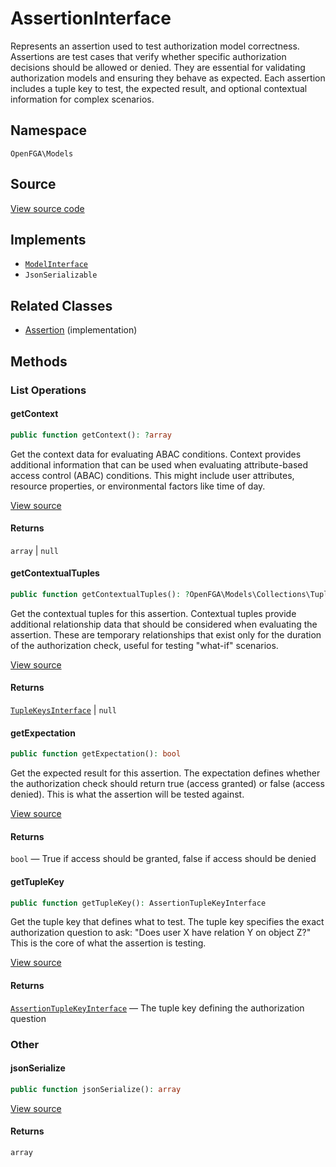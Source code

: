 # AssertionInterface

Represents an assertion used to test authorization model correctness. Assertions are test cases that verify whether specific authorization decisions should be allowed or denied. They are essential for validating authorization models and ensuring they behave as expected. Each assertion includes a tuple key to test, the expected result, and optional contextual information for complex scenarios.

## Namespace

`OpenFGA\Models`

## Source

[View source code](https://github.com/evansims/openfga-php/blob/main/src/Models/AssertionInterface.php)

## Implements

* [`ModelInterface`](ModelInterface.md)
* `JsonSerializable`

## Related Classes

* [Assertion](Models/Assertion.md) (implementation)

## Methods

### List Operations

#### getContext

```php
public function getContext(): ?array

```

Get the context data for evaluating ABAC conditions. Context provides additional information that can be used when evaluating attribute-based access control (ABAC) conditions. This might include user attributes, resource properties, or environmental factors like time of day.

[View source](https://github.com/evansims/openfga-php/blob/main/src/Models/AssertionInterface.php#L32)

#### Returns

`array` &#124; `null`

#### getContextualTuples

```php
public function getContextualTuples(): ?OpenFGA\Models\Collections\TupleKeysInterface

```

Get the contextual tuples for this assertion. Contextual tuples provide additional relationship data that should be considered when evaluating the assertion. These are temporary relationships that exist only for the duration of the authorization check, useful for testing &quot;what-if&quot; scenarios.

[View source](https://github.com/evansims/openfga-php/blob/main/src/Models/AssertionInterface.php#L44)

#### Returns

[`TupleKeysInterface`](Models/Collections/TupleKeysInterface.md) &#124; `null`

#### getExpectation

```php
public function getExpectation(): bool

```

Get the expected result for this assertion. The expectation defines whether the authorization check should return true (access granted) or false (access denied). This is what the assertion will be tested against.

[View source](https://github.com/evansims/openfga-php/blob/main/src/Models/AssertionInterface.php#L55)

#### Returns

`bool` — True if access should be granted, false if access should be denied

#### getTupleKey

```php
public function getTupleKey(): AssertionTupleKeyInterface

```

Get the tuple key that defines what to test. The tuple key specifies the exact authorization question to ask: &quot;Does user X have relation Y on object Z?&quot; This is the core of what the assertion is testing.

[View source](https://github.com/evansims/openfga-php/blob/main/src/Models/AssertionInterface.php#L66)

#### Returns

[`AssertionTupleKeyInterface`](AssertionTupleKeyInterface.md) — The tuple key defining the authorization question

### Other

#### jsonSerialize

```php
public function jsonSerialize(): array

```

[View source](https://github.com/evansims/openfga-php/blob/main/src/Models/AssertionInterface.php#L77)

#### Returns

`array`
